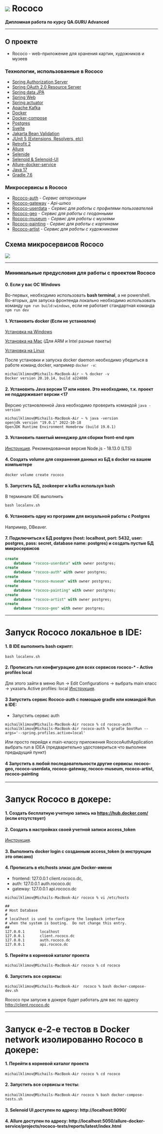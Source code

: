 # ![](readme/favicon.ico) Rococo
**Дипломная работа по курсу QA.GURU Advanced**
<hr>

## О проекте
+ Rococo - web-приложение для хранения картин, художников и музеев


### Технологии, использованные в Rococo
- [Spring Authorization Server](https://spring.io/projects/spring-authorization-server)
- [Spring OAuth 2.0 Resource Server](https://docs.spring.io/spring-security/reference/servlet/oauth2/resource-server/index.html)
- [Spring data JPA](https://spring.io/projects/spring-data-jpa)
- [Spring Web](https://docs.spring.io/spring-framework/docs/current/reference/html/web.html#spring-web)
- [Spring actuator](https://docs.spring.io/spring-boot/docs/current/reference/html/actuator.html)
- [Apache Kafka](https://developer.confluent.io/quickstart/kafka-docker/)
- [Docker](https://www.docker.com/resources/what-container/)
- [Docker-compose](https://docs.docker.com/compose/)
- [Postgres](https://www.postgresql.org/about/)
- [Svelte](https://svelte.dev/)
- [Jakarta Bean Validation](https://beanvalidation.org/)
- [JUnit 5 (Extensions, Resolvers, etc)](https://junit.org/junit5/docs/current/user-guide/)
- [Retrofit 2](https://square.github.io/retrofit/)
- [Allure](https://docs.qameta.io/allure/)
- [Selenide](https://selenide.org/)
- [Selenoid & Selenoid-UI](https://aerokube.com/selenoid/latest/)
- [Allure-docker-service](https://github.com/fescobar/allure-docker-service)
- [Java 17](https://www.oracle.com/java/technologies/javase/jdk17-archive-downloads.html)
- [Gradle 7.6](https://docs.gradle.org/7.6/release-notes.html)

### Микросервисы в Rococo
+ [Rococo-auth]() - *Сервис авторизации*
+ [Rococo-gateway]() - *Api-шлюз*
+ [Rococo-userdata]() - *Сервис для работы с профилями пользователей*
+ [Rococo-geo]() - *Сервис для работы с геоданными*
+ [Rococo-museum]() - *Сервис для работы с музеями*
+ [Rococo-painting]() - *Сервис для работы с картинами*
+ [Rococo-artist]() - *Сервис для работы с художниками*

## Схема микросервисов Rococo
![](readme/shema.png)

<hr>

### Минимальные предусловия для работы с проектом Rococo

#### 0. Если у вас ОС Windows

Во-первых, необходимо использовать **bash terminal**, а не powershell.
Во-вторых, для запуска фронтенда локально необходимо использовать команду
`npm run build:windows`, если не работает стандартная команда `npm run dev`

#### 1. Установить docker (Если не установлен)

[Установка на Windows](https://docs.docker.com/desktop/install/windows-install/)

[Установка на Mac](https://docs.docker.com/desktop/install/mac-install/) (Для ARM и Intel разные пакеты)

[Установка на Linux](https://docs.docker.com/desktop/install/linux-install/)

После установки и запуска docker daemon необходимо убедиться в работе команд docker, например `docker -v`:

```posh
michailklimov@Michails-MacBook-Air ~ % docker -v
Docker version 20.10.14, build a224086
```

#### 2. Установить Java версии 17 или новее. Это необходимо, т.к. проект не поддерживает версии <17

Версию установленной Java необходимо проверить командой `java -version`

```posh
michailklimov@Michails-MacBook-Air ~ % java -version
openjdk version "19.0.1" 2022-10-18
OpenJDK Runtime Environment Homebrew (build 19.0.1)
```

#### 3. Установить пакетый менеджер для сборки front-end npm

[Инструкция](https://docs.npmjs.com/downloading-and-installing-node-js-and-npm).
Рекомендованная версия Node.js - 18.13.0 (LTS)

#### 4. Создать volume для сохранения данных из БД в docker на вашем компьютере

```posh
docker volume create rococo
```

#### 5. Запустить БД, zookeeper и kafka используя bash
В терминале IDE выполнить
```posh
bash localenv.sh
```

#### 6. Установить одну из программ для визуальной работы с Postgres

Например, DBeaver.

#### 7. Подключиться к БД postgres (host: localhost, port: 5432, user: postgres, pass: secret, database name: postgres) и создать пустые БД микросервисов

```sql
create
    database "rococo-userdata" with owner postgres;
create
    database "rococo-auth" with owner postgres;
create
    database "rococo-museum" with owner postgres;   
create
    database "rococo-painting" with owner postgres;
create
    database "rococo-artist" with owner postgres;
create
    database "rococo-geo" with owner postgres;
```
<hr>

# Запуск Rococo локальное в IDE:

#### 1. В IDE выполнить bash скрипт:

```posh
bash localenv.sh
```

#### 2. Прописать run конфигурацию для всех сервисов rococo-* - Active profiles local

Для этого зайти в меню Run -> Edit Configurations -> выбрать main класс -> указать Active profiles: local
[Инструкция](https://stackoverflow.com/questions/39738901/how-do-i-activate-a-spring-boot-profile-when-running-from-intellij).

#### 3 Запустить сервис Rococo-auth c помощью gradle или командой Run в IDE:

- Запустить сервис auth

```posh
michailklimov@Michails-MacBook-Air rococo % cd rococo-auth
michailklimov@Michails-MacBook-Air rococo-auth % gradle bootRun --args='--spring.profiles.active=local'
```

Или просто перейдя к main-классу приложения RococoAuthApplication выбрать run в IDEA (предварительно удостовериться что
выполнен предыдущий пункт)

#### 4  Запустить в любой последовательности другие сервисы: rococo-geo, rococo-userdata, rococo-gateway, rococo-museum, rococo-artist, rococo-painting

<hr>

# Запуск Rococo в докере:

#### 1. Создать бесплатную учетную запись на https://hub.docker.com/ (если отсутствует)

#### 2. Создать в настройках своей учетной записи access_token

[Инструкция](https://docs.docker.com/docker-hub/access-tokens/).

#### 3. Выполнить docker login с созданным access_token (в инструкции это описано)

#### 4. Прописать в etc/hosts элиас для Docker-имени

- frontend:  127.0.0.1 client.rococo.dc,
- auth:      127.0.0.1 auth.rococo.dc
- gateway:   127.0.0.1 api.rococo.dc

```posh
michailklimov@Michails-MacBook-Air rococo % vi /etc/hosts
```

```posh
##
# Host Database
#
# localhost is used to configure the loopback interface
# when the system is booting.  Do not change this entry.
##
127.0.0.1       localhost
127.0.0.1       client.rococo.dc
127.0.0.1       auth.rococo.dc
127.0.0.1       api.rococo.dc
```

#### 5. Перейти в корневой каталог проекта

```posh
michailklimov@Michails-MacBook-Air rococo % cd rococo
```

#### 6. Запустить все сервисы:

```posh
michailklimov@Michails-MacBook-Air  rococo % bash docker-compose-dev.sh
```

Rococo при запуске в докере будет работать для вас по адресу http://client.rococo.dc

<hr>

# Запуск e-2-e тестов в Docker network изолированно Rococo в докере:

#### 1. Перейти в корневой каталог проекта

```posh
michailklimov@Michails-MacBook-Air rococo % cd rococo
```

#### 2. Запустить все сервисы и тесты:

```posh
michailklimov@Michails-MacBook-Air rococo % bash docker-compose-tests.sh
```

#### 3. Selenoid UI доступен по адресу: http://localhost:9090/

#### 4. Allure доступен по адресу: http://localhost:5050/allure-docker-service/projects/rococo-tests/reports/latest/index.html